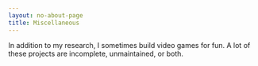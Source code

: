 ```yaml
---
layout: no-about-page
title: Miscellaneous
---
```


In addition to my research, I sometimes build video games for fun. A lot of
these projects are incomplete, unmaintained, or both.



